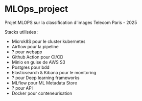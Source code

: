 # MLOps_project

Projet MLOPS sur la classification d'images 
Telecom Paris - 2025

Stacks utilisées :
- Microk8S pour le cluster kubernetes
- Airflow pour la pipeline
- ? pour webapp
- Github Action pour CI/CD
- Minio en guise de AWS S3
- Postgres pour bdd
- Elasticsearch & Kibana pour le monitoring
- ? pour Deep learning frameworks 
- MLflow pour ML Metadata Store 
- ? pour API
- Docker pour conteneurisation 